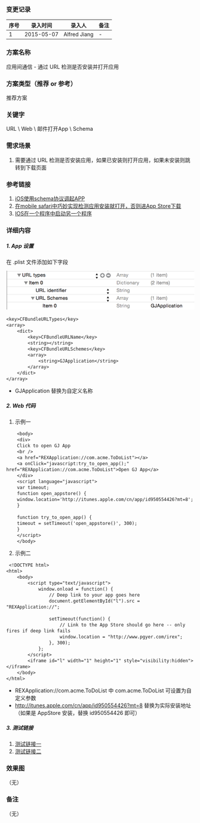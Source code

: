 ### 变更记录
| 序号 | 录入时间 | 录入人 | 备注 |
| -- | -- | -- | -- |
| 1 | 2015-05-07 | Alfred Jiang | - |

### 方案名称
应用间通信 - 通过 URL 检测是否安装并打开应用

### 方案类型（推荐 or 参考）
推荐方案

### 关键字
URL \ Web \ 邮件打开App \ Schema

### 需求场景
1. 需要通过 URL 检测是否安装应用，如果已安装则打开应用，如果未安装则跳转到下载页面

### 参考链接
1. [iOS使用schema协议调起APP](http://mweb.baidu.com/p/ios%E4%BD%BF%E7%94%A8schema%E5%8D%8F%E8%AE%AE%E8%B0%83%E8%B5%B7app.html)
2. [在mobile safari中巧妙实现检测应用安装就打开，否则进App Store下载](http://www.iunbug.com/archives/2012/09/18/401.html)
3. [IOS在一个程序中启动另一个程序](http://blog.csdn.net/zzzili/article/details/8449893)

### 详细内容

##### 1. App 设置
在 .plist 文件添加如下字段

![schematest](images/schematest.png)

    <key>CFBundleURLTypes</key>
    <array>
		<dict>
			<key>CFBundleURLName</key>
			<string></string>
			<key>CFBundleURLSchemes</key>
			<array>
				<string>GJApplication</string>
			</array>
		</dict>
	</array>

* GJApplication 替换为自定义名称

##### 2. Web 代码

1. 示例一

```
    <body>
    <div>
    Click to open GJ App
    <br />
    <a href="REXApplication://com.acme.ToDoList"></a>
    <a onClick="javascript:try_to_open_app();" href="REXApplication://com.acme.ToDoList">Open GJ App</a>
    </div>
    <script language="javascript">
    var timeout;
    function open_appstore() {
    window.location='http://itunes.apple.com/cn/app/id950554426?mt=8';
    }

    function try_to_open_app() {
    timeout = setTimeout('open_appstore()', 300);
    }
    </script>
    </body>
```

2. 示例二

```
 <!DOCTYPE html>
<html>
    <body>
        <script type="text/javascript">
            window.onload = function() {
                // Deep link to your app goes here
                document.getElementById("l").src = "REXApplication://";

                setTimeout(function() {
                    // Link to the App Store should go here -- only fires if deep link fails
                    window.location = "http://www.pgyer.com/irex";
                }, 300);
            };
        </script>
        <iframe id="l" width="1" height="1" style="visibility:hidden"></iframe>
    </body>
</html>
```


* REXApplication://com.acme.ToDoList 中 com.acme.ToDoList 可设置为自定义参数
* http://itunes.apple.com/cn/app/id950554426?mt=8 替换为实际安装地址（如果是 AppStore 安装，替换 id950554426 即可）

##### 3. 测试链接
1. [测试链接一](120.27.34.52/opengj.html)
2. [测试链接二](120.27.34.52/startREX.html)

### 效果图
（无）

### 备注
（无）
